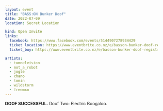 ```yaml
---
layout: event
title: "BASS:ON Bunker Doof"
date: 2022-07-09
location: Secret Location

kind: Open Invite
links:
  facebook: https://www.facebook.com/events/5144907278934429
  ticket_location: https://www.eventbrite.co.nz/e/basson-bunker-doof-registration-352473717377
  ticket_buy: https://www.eventbrite.co.nz/e/basson-bunker-doof-registration-352473717377

artists:
  - tunnelvision
  - not_a_robot
  - jogle
  - chano
  - tonin
  - wildstorm
  - freemxn
---
```


**DOOF SUCCESSFUL.** Doof Two: Electric Boogaloo.
